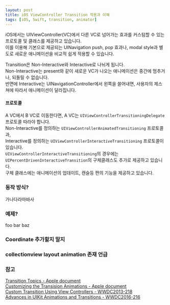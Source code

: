 ```yaml
---
layout: post
title: iOS ViewController Transition 적용과 이해
tags: [iOS, Swift, transition, animator]
---
```

iOS에서는 UIViewController(VC)에서 다른 VC로 넘어가는 효과를 커스텀할 수 있는 프로토콜 및 클래스를 제공하고 있습니다.  
이를 이용해 기본으로 제공되는 UINavigation push, pop 효과나, modal style과 별도로 새로운 애니메이션을 비교적 쉽게 적용할 수 있습니다.  
   
Transition은 Non-Interactive와 Interactive로 나뉘게 됩니다.  
Non-Interactive는 present와 같이 새로운 VC가 나오는 애니메이션은 중간에 멈추거나, 되돌릴 수 없습니다.  
반면에 Interactive는 UINavigationController에서 왼쪽을 쓸어내면, 사용자의 제스쳐에 따라서 애니메이션이 달라집니다.  

#### 프로토콜 
A VC에서 B VC로 이동한다면, A VC는 `UIViewControllerTransitioningDelegate`프로토콜 따라야 합니다.  
Non-Interactive를 정의하는 `UIViewControllerAnimatedTransitioning` 프로토콜과,  
Interactive를 정의하는 `UIViewControllerInteractiveTransitioning` 프로토콜이 있습니다.  
`UIViewControllerInteractiveTransitioning`의 경우에는 `UIPercentDrivenInteractiveTransition`의 구체클래스도 추가로 제공하고 있습니다.  
구체 클래스에는 애니메이션의 업데이트, 캔슬등 편의 기능을 제공하고 있습니다.  

### 동작 방식?
가나다라마바사


### 예제?
foo bar baz

### Coordinate 추가할지 말지
### collectionview layout animation 존재 언급

### 참고
[Transition Topics - Apple document](https://developer.apple.com/documentation/uikit/animation_and_haptics/view_controller_transitions)  
[Customizing the Transision Animations - Apple document](https://developer.apple.com/library/archive/featuredarticles/ViewControllerPGforiPhoneOS/CustomizingtheTransitionAnimations.html#//apple_ref/doc/uid/TP40007457-CH16-SW1)  
[Custom Transition Using View Controllers - WWDC2013-218](https://developer.apple.com/videos/play/wwdc2013/218/)  
[Advances in UIKit Animations and Transitions - WWDC2016-216](https://developer.apple.com/videos/play/wwdc2016/216/)  
